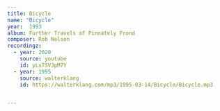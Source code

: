 ```yaml
---
title: Bicycle
name: "Bicycle"
year:  1993
album: Further Travels of Pinnately Frond
composer: Rob Nelson
recordingz:
  - year: 2020
    source: youtube
    id: yLxTSVJpM7Y
  - year: 1995
    source: walterklang
    id: https://walterklang.com/mp3/1995-03-14/Bicycle/Bicycle.mp3


---
```

